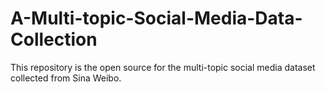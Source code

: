# A-Multi-topic-Social-Media-Data-Collection
This repository is the open source for the multi-topic social media dataset collected from Sina Weibo.
